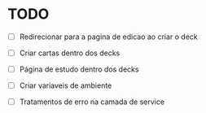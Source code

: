 # TODO
- [ ] Redirecionar para a pagina de edicao ao criar o deck
- [ ] Criar cartas dentro dos decks
- [ ] Página de estudo dentro dos decks
- [ ] Criar variaveis de ambiente
- [ ] Tratamentos de erro na camada de service

